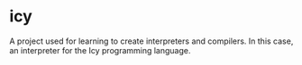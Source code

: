 # icy
A project used for learning to create interpreters and compilers. In this case, an interpreter for the Icy programming language. 
